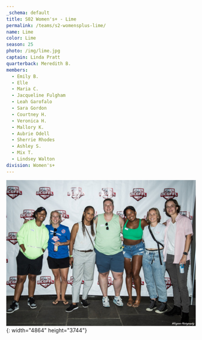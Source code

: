 ```yaml
---
_schema: default
title: S02 Women's+ - Lime
permalink: /teams/s2-womensplus-lime/
name: Lime
color: Lime
season: 25
photo: /img/lime.jpg
captain: Linda Pratt
quarterback: Meredith B.
members:
  - Emily B.
  - Elle
  - Maria C.
  - Jacqueline Fulgham
  - Leah Garofalo
  - Sara Gordon
  - Courtney H.
  - Veronica H.
  - Mallory K.
  - Aubrie Odell
  - Sherrie Rhodes
  - Ashley S.
  - Mix T.
  - Lindsey Walton
division: Women's+
---
```

![](/img/lime.jpg){: width="4864" height="3744"}